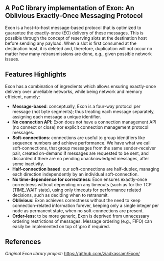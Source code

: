 A PoC library implementation of Exon: An Oblivious Exactly-Once Messaging Protocol
---

Exon is a host-to-host message-based protocol that is optimized to guarantee the exactly-once (EO) delivery of these messages. 
This is possible through the concept of reserving slots at the destination host before sending any payload. 
When a slot is first consumed at the destination host, it is deleted and, therefore, 
duplication will not occur no matter how many retransmissions are done, e.g., given possible network issues.


Features Highlights
---

Exon has a combination of ingredients which allows ensuring exactly-once delivery over unreliable networks, while being network and memory efficient, namely:

- **Message-based**: conceptually, Exon is a four-way protocol per message (not byte segments); thus treating each message separately, assigning each message a unique identifier.
- **No connection API**: Exon does not have a connection management API (no connect or close) nor explicit connection management protocol messages.
- **Soft-connections**: connections are useful to group identifiers like sequence numbers and achieve performance. We have what we call soft-connections, that group messages from the same sender-receiver pair, created on-demand if messages are requested to be sent, and discarded if there are no pending unacknowledged messages, after some inactivity.
- **Half-connection based**: our soft-connections are half-duplex, managing each direction independently by an individual soft-connection. 
- **No time-dependence for correctness**: Exon ensures exactly-once correctness without depending on any timeouts (such as for the TCP (TIME_WAIT state), using only timeouts for performance related decisions, such as deciding when to retransmit.
- **Oblivious**: Exon achieves correctness without the need to keep connection-related information forever, keeping only a single integer per node as permanent state, when no soft-connections are present.
- **Order-less**: to be more generic, Exon is deprived from unnecessary ordering restrictions of messages. Message ordering (e.g., FIFO) can easily be implemented on top of \pro if required.

References
---
*Original Exon library project:* https://github.com/ziadkassam/Exon/
